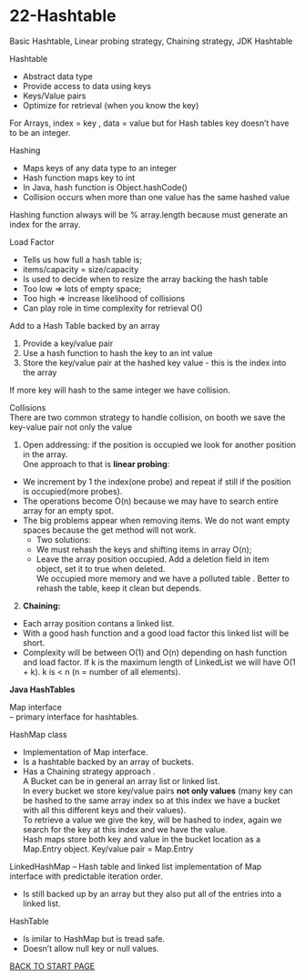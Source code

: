 # 22-Hashtable
Basic Hashtable, Linear probing strategy, Chaining strategy, JDK Hashtable 

Hashtable
-  Abstract data type  
-  Provide access to data using keys  
-  Keys/Value pairs  
-  Optimize for retrieval (when you know the key)  

For Arrays, index = key , data = value but for Hash tables key doesn’t have to be an integer.   

Hashing  
-  Maps keys of any data type to an integer  
-  Hash function maps key to int  
-  In Java, hash function is Object.hashCode()  
-  Collision occurs when more than one value has the same hashed value     

Hashing function always will be % array.length because must generate an index for the array.  

Load Factor  
-  Tells us how full a hash table is;  
-  items/capacity = size/capacity   
-  Is used to decide when to resize the array backing the hash table  
-  Too low => lots of empty space;   
-  Too high => increase likelihood of collisions  
-  Can play role in time complexity for retrieval O()  

Add to a Hash Table backed by an array  
1.  Provide a key/value pair  
2.  Use a hash function to hash the key to an int value
3.  Store the key/value pair at the hashed key value - this is the index into the array  

If more key will hash to the same integer we have collision.      

Collisions  
There are two common strategy to handle collision, on booth we save the key-value pair not only the value   
1.  Open addressing: if the position is occupied we look for another position in the array.  
One approach to that is **linear probing**:   
-  We increment by 1 the index(one probe) and repeat if still if the position is occupied(more probes).   
- The operations become O(n) because we may have to search entire array for an empty spot.   
- The big problems appear when removing items. We do not want empty spaces because the get method will not work.  
    -  Two solutions:  
    -  We must rehash the keys and shifting items in array O(n);
    -  Leave the array position occupied. Add a deletion field in item object, set it to true when deleted.  
    We occupied more memory and we have a polluted table . Better to rehash the table, keep it clean but depends.   
    
2.  **Chaining:** 
-  Each array position contans a linked list. 
-  With a good hash function and a good load factor this linked list will be short. 
-  Complexity will be between O(1) and O(n) depending on hash function and load factor. 
If k is the maximum length of LinkedList we will have O(1 + k). k is < n (n = number of all elements).  


**Java HashTables**  

Map interface  
–  primary interface for hashtables.  


HashMap class  
-  Implementation of Map interface.
-  Is a hashtable backed by an array of buckets.  
-  Has a Chaining strategy approach .   
A Bucket can be in general an array list or linked list.  
In every bucket we store key/value pairs **not only values** (many key can be hashed to the same array index so at this index we have a bucket with all this different keys and their values).  
To retrieve a value we give the key, will be hashed to index, again we search for the key at this index and we have the value.   
Hash maps store both key and value in the bucket location as a Map.Entry object. Key/value pair = Map.Entry 

LinkedHashMap 
–  Hash table and linked list implementation of Map interface with predictable iteration order.  
-  Is still backed up by an array but they also put all of the entries into a linked list. 

HashTable  
-  Is imilar to HashMap but is tread safe.  
-  Doesn’t allow null key or null values.   


[BACK TO START PAGE](https://github.com/FlorescuAndrei/Start.git)



  
